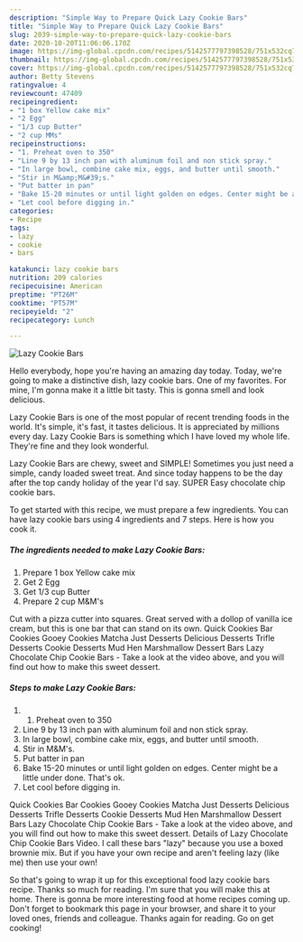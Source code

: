 ```yaml
---
description: "Simple Way to Prepare Quick Lazy Cookie Bars"
title: "Simple Way to Prepare Quick Lazy Cookie Bars"
slug: 2039-simple-way-to-prepare-quick-lazy-cookie-bars
date: 2020-10-20T11:06:06.170Z
image: https://img-global.cpcdn.com/recipes/5142577797398528/751x532cq70/lazy-cookie-bars-recipe-main-photo.jpg
thumbnail: https://img-global.cpcdn.com/recipes/5142577797398528/751x532cq70/lazy-cookie-bars-recipe-main-photo.jpg
cover: https://img-global.cpcdn.com/recipes/5142577797398528/751x532cq70/lazy-cookie-bars-recipe-main-photo.jpg
author: Betty Stevens
ratingvalue: 4
reviewcount: 47409
recipeingredient:
- "1 box Yellow cake mix"
- "2 Egg"
- "1/3 cup Butter"
- "2 cup MMs"
recipeinstructions:
- "1. Preheat oven to 350"
- "Line 9 by 13 inch pan with aluminum foil and non stick spray."
- "In large bowl, combine cake mix, eggs, and butter until smooth."
- "Stir in M&amp;M&#39;s."
- "Put batter in pan"
- "Bake 15-20 minutes or until light golden on edges. Center might be a little under done. That&#39;s ok."
- "Let cool before digging in."
categories:
- Recipe
tags:
- lazy
- cookie
- bars

katakunci: lazy cookie bars 
nutrition: 209 calories
recipecuisine: American
preptime: "PT26M"
cooktime: "PT57M"
recipeyield: "2"
recipecategory: Lunch

---
```



![Lazy Cookie Bars](https://img-global.cpcdn.com/recipes/5142577797398528/751x532cq70/lazy-cookie-bars-recipe-main-photo.jpg)

Hello everybody, hope you're having an amazing day today. Today, we're going to make a distinctive dish, lazy cookie bars. One of my favorites. For mine, I'm gonna make it a little bit tasty. This is gonna smell and look delicious.

Lazy Cookie Bars is one of the most popular of recent trending foods in the world. It's simple, it's fast, it tastes delicious. It is appreciated by millions every day. Lazy Cookie Bars is something which I have loved my whole life. They're fine and they look wonderful.

Lazy Cookie Bars are chewy, sweet and SIMPLE! Sometimes you just need a simple, candy loaded sweet treat. And since today happens to be the day after the top candy holiday of the year I&#39;d say. SUPER Easy chocolate chip cookie bars.


To get started with this recipe, we must prepare a few ingredients. You can have lazy cookie bars using 4 ingredients and 7 steps. Here is how you cook it.

<!--inarticleads1-->

##### The ingredients needed to make Lazy Cookie Bars:

1. Prepare 1 box Yellow cake mix
1. Get 2 Egg
1. Get 1/3 cup Butter
1. Prepare 2 cup M&amp;M&#39;s


Cut with a pizza cutter into squares. Great served with a dollop of vanilla ice cream, but this is one bar that can stand on its own. Quick Cookies Bar Cookies Gooey Cookies Matcha Just Desserts Delicious Desserts Trifle Desserts Cookie Desserts Mud Hen Marshmallow Dessert Bars Lazy Chocolate Chip Cookie Bars - Take a look at the video above, and you will find out how to make this sweet dessert. 

<!--inarticleads2-->

##### Steps to make Lazy Cookie Bars:

1. 1. Preheat oven to 350
1. Line 9 by 13 inch pan with aluminum foil and non stick spray.
1. In large bowl, combine cake mix, eggs, and butter until smooth.
1. Stir in M&amp;M&#39;s.
1. Put batter in pan
1. Bake 15-20 minutes or until light golden on edges. Center might be a little under done. That&#39;s ok.
1. Let cool before digging in.


Quick Cookies Bar Cookies Gooey Cookies Matcha Just Desserts Delicious Desserts Trifle Desserts Cookie Desserts Mud Hen Marshmallow Dessert Bars Lazy Chocolate Chip Cookie Bars - Take a look at the video above, and you will find out how to make this sweet dessert. Details of Lazy Chocolate Chip Cookie Bars Video. I call these bars &#34;lazy&#34; because you use a boxed brownie mix. But if you have your own recipe and aren&#39;t feeling lazy (like me) then use your own! 

So that's going to wrap it up for this exceptional food lazy cookie bars recipe. Thanks so much for reading. I'm sure that you will make this at home. There is gonna be more interesting food at home recipes coming up. Don't forget to bookmark this page in your browser, and share it to your loved ones, friends and colleague. Thanks again for reading. Go on get cooking!
